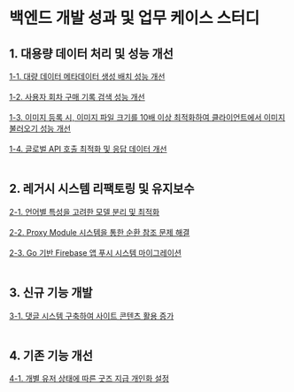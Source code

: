 # 백엔드 개발 성과 및 업무 케이스 스터디

## 1. 대용량 데이터 처리 및 성능 개선
[1-1. 대량 데이터 메타데이터 생성 배치 성능 개선](https://github.com/PARKNAMSU/project-detail/blob/main/1/README_1-1.md) <br> <br>
[1-2. 사용자 회차 구매 기록 검색 성능 개선](https://github.com/PARKNAMSU/project-detail/blob/main/1/README_1-2.md) <br> <br>
[1-3. 이미지 등록 시, 이미지 파일 크기를 10배 이상 최적화하여 클라이언트에서 이미지 불러오기 성능 개선](https://github.com/PARKNAMSU/project-detail/blob/main/1/README_1-3.md) <br> <br>
[1-4. 글로벌 API 호출 최적화 및 응답 데이터 개선](https://github.com/PARKNAMSU/project-detail/blob/main/1/README_1-4.md) <br> <br>
## 2. 레거시 시스템 리팩토링 및 유지보수
[2-1. 언어별 특성을 고려한 모델 분리 및 최적화](https://github.com/PARKNAMSU/project-detail/blob/main/2/README_2-1.md) <br> <br>
[2-2. Proxy Module 시스템을 통한 순환 참조 문제 해결](https://github.com/PARKNAMSU/project-detail/blob/main/2/README_2-2.md) <br> <br>
[2-3. Go 기반 Firebase 앱 푸시 시스템 마이그레이션](https://github.com/PARKNAMSU/project-detail/blob/main/2/README_2-3.md) <br> <br>
## 3. 신규 기능 개발
[3-1. 댓글 시스템 구축하여 사이트 콘텐츠 활용 증가](https://github.com/PARKNAMSU/project-detail/blob/main/3/README_3-1.md) <br> <br>
## 4. 기존 기능 개선
[4-1. 개별 유저 상태에 따른 굿즈 지급 개인화 설정](https://github.com/PARKNAMSU/project-detail/blob/main/4/README_4-1.md) <br> <br>

